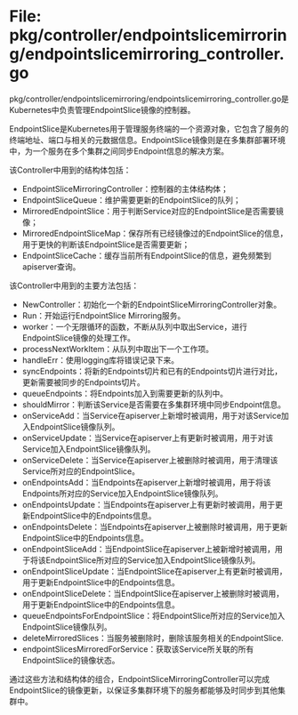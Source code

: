 # File: pkg/controller/endpointslicemirroring/endpointslicemirroring_controller.go

pkg/controller/endpointslicemirroring/endpointslicemirroring_controller.go是Kubernetes中负责管理EndpointSlice镜像的控制器。

EndpointSlice是Kubernetes用于管理服务终端的一个资源对象，它包含了服务的终端地址、端口与相关的元数据信息。EndpointSlice镜像则是在多集群部署环境中，为一个服务在多个集群之间同步Endpoint信息的解决方案。

该Controller中用到的结构体包括：

* EndpointSliceMirroringController：控制器的主体结构体；
* EndpointSliceQueue：维护需要更新的EndpointSlice的队列；
* MirroredEndpointSlice：用于判断Service对应的EndpointSlice是否需要镜像；
* MirroredEndpointSliceMap：保存所有已经镜像过的EndpointSlice的信息，用于更快的判断该EndpointSlice是否需要更新；
* EndpointSliceCache：缓存当前所有EndpointSlice的信息，避免频繁到apiserver查询。

该Controller中用到的主要方法包括：

* NewController：初始化一个新的EndpointSliceMirroringController对象。
* Run：开始运行EndpointSlice Mirroring服务。
* worker：一个无限循环的函数，不断从队列中取出Service，进行EndpointSlice镜像的处理工作。
* processNextWorkItem：从队列中取出下一个工作项。
* handleErr：使用logging库将错误记录下来。
* syncEndpoints：将新的Endpoints切片和已有的Endpoints切片进行对比，更新需要被同步的Endpoints切片。
* queueEndpoints：将Endpoints加入到需要更新的队列中。
* shouldMirror：判断该Service是否需要在多集群环境中同步Endpoint信息。
* onServiceAdd：当Service在apiserver上新增时被调用，用于对该Service加入EndpointSlice镜像队列。
* onServiceUpdate：当Service在apiserver上有更新时被调用，用于对该Service加入EndpointSlice镜像队列。
* onServiceDelete：当Service在apiserver上被删除时被调用，用于清理该Service所对应的EndpointSlice。
* onEndpointsAdd：当Endpoints在apiserver上新增时被调用，用于将该Endpoints所对应的Service加入EndpointSlice镜像队列。
* onEndpointsUpdate：当Endpoints在apiserver上有更新时被调用，用于更新EndpointSlice中的Endpoints信息。
* onEndpointsDelete：当Endpoints在apiserver上被删除时被调用，用于更新EndpointSlice中的Endpoints信息。
* onEndpointSliceAdd：当EndpointSlice在apiserver上被新增时被调用，用于将该EndpointSlice所对应的Service加入EndpointSlice镜像队列。
* onEndpointSliceUpdate：当EndpointSlice在apiserver上有更新时被调用，用于更新EndpointSlice中的Endpoints信息。
* onEndpointSliceDelete：当EndpointSlice在apiserver上被删除时被调用，用于更新EndpointSlice中的Endpoints信息。
* queueEndpointsForEndpointSlice：将EndpointSlice所对应的Service加入EndpointSlice镜像队列。
* deleteMirroredSlices：当服务被删除时，删除该服务相关的EndpointSlice.
* endpointSlicesMirroredForService：获取该Service所关联的所有EndpointSlice的镜像状态。

通过这些方法和结构体的组合，EndpointSliceMirroringController可以完成EndpointSlice的镜像更新，以保证多集群环境下的服务都能够及时同步到其他集群中。

